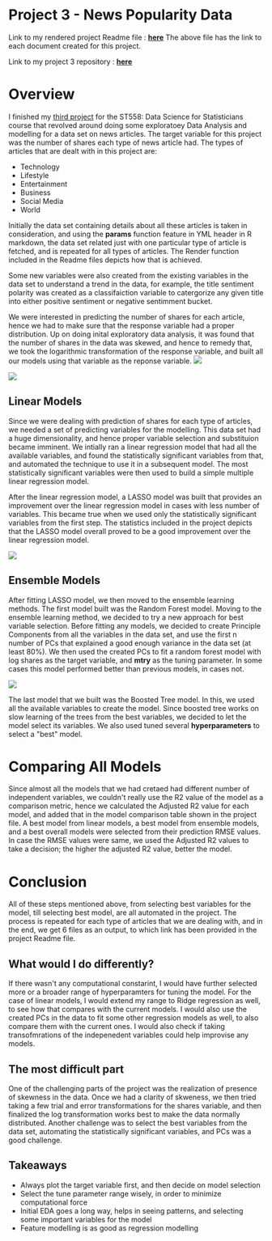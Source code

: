 # Project 3 - News Popularity Data

Link to my rendered project Readme file : [**here**](https://sbgadhwala.github.io/ST558_Project3/)
The above file has the link to each document created for this project.

Link to my project 3 repository : [**here**](https://github.com/sbgadhwala/ST558_Project3/)

# Overview  

I finished my [third project](https://sbgadhwala.github.io/ST558_Project3/) for the ST558: Data Science for Statisticians course that revolved around doing some exploratoey Data Analysis and modelling for a data set on news articles. The target variable for this project was the number of shares each type of news article had. The types of articles that are dealt with in this project are:
  *  Technology
  *  Lifestyle
  *  Entertainment
  *  Business
  *  Social Media
  *  World

Initially the data set containing details about all these articles is taken in consideration, and using the **params** function feature in YML header in R markdown, the data set related just with one particular type of article is fetched, and is repeated for all types of articles. The Render function included in the Readme files depicts how that is achieved.

Some new variables were also created from the existing variables in the data set to understand a trend in the data, for example, the title sentiment polarity was created as a classifaiction variable to catergorize any given title into either positive sentiment or negative sentimment bucket.

We were interested in predicting the number of shares for each article, hence we had to make sure that the response variable had a proper distribution. Up on doing inital exploratory data analysis, it was found that the number of shares in the data was skewed, and hence to remedy that, we took the logarithmic transformation of the response variable, and built all our models using that variable as the reponse variable.
<img
  src="/docs/assets/shares.png"
  style="display: inline-block; margin: 0 auto; max-width: 500px">
  
  <img
  src="/docs/assets/logShares.png"
  style="display: inline-block; margin: 0 auto; max-width: 500px">

## Linear Models
Since we were dealing with prediction of shares for each type of articles, we needed a set of predicting variables for the modelling. This data set had a huge dimensionality, and hence proper variable selection and substituion became imminent. We intially ran a linear regression model that had all the available variables, and found the statistically significant variables from that, and automated the technique to use it in a subsequent model. The most statistically significant variables were then used to build a simple multiple linear regression model. 

After the linear regression model, a LASSO model was built that provides an improvement over the linear regression model in cases with less number of variables. This became true when we used only the statistically significant variables from the first step. The statistics included in the project depicts that the LASSO model overall proved to be a good improvement over the linear regression model.

<img
  src="/docs/assets/varImp.png"
  style="display: inline-block; margin: 0 auto; max-width: 500px">

## Ensemble Models
After fitting LASSO model, we then moved to the ensemble learning methods. The first model built was the Random Forest model. 
Moving to the ensemble learning method, we decided to try a new approach for best variable selection. Before fitting any models, we decided to create Principle Components from all the variables in the data set, and use the first n number of PCs that explained a good enough variance in the data set (at least 80%). We then used the created PCs to fit a random forest model with log shares as the target variable, and **mtry** as the tuning parameter. In some cases this model performed better than previous models, in cases not. 

<img
  src="/docs/assets/PCs.png"
  style="display: inline-block; margin: 0 auto; max-width: 500px">

The last model that we built was the Boosted Tree model. In this, we used all the available variables to create the model. Since boosted tree works on slow learning of the trees from the best variables, we decided to let the model select its variables. We also used tuned several **hyperparameters** to select a "best" model.

# Comparing All Models
Since almost all the models that we had cretaed had different number of independent variables, we couldn't really use the R2 value of the model as a comparison metric, hence we calculated the Adjusted R2 value for each model, and added that in the model comparison table shown in the project file. A best model from linear models, a best model from ensemble models, and a best overall models were selected from their prediction RMSE values. In case the RMSE values were same, we used the Adjusted R2 values to take a decision; the higher the adjusted R2 value, better the model.

# Conclusion
All of these steps mentioned above, from selecting best variables for the model, till selecting best model, are all automated in the project. The process is repeated for each type of articles that we are dealing with, and in the end, we get 6 files as an output, to which link has been provided in the project Readme file.

## What would I do differently?
If there wasn't any computational constarint, I would have further selected more or a broader range of hyperparamters for tuning the model. For the case of linear models, I would extend my range to Ridge regression as well, to see how that compares with the current models. I would also use the created PCs in the data to fit some other regression models as well, to also compare them with the current ones. I would also check if taking transofmrations of the indepenedent variables could help improvise any models.

## The most difficult part
One of the challenging parts of the project was the realization of presence of skewness in the data. Once we had a clarity of skweness, we then tried taking a few trial and error transformations for the shares variable, and then finalized the log transformation works best to make the data normally distributed. Another challenge was to select the best variables from the data set, automating the statistically significant variables, and PCs was a good challenge.

## Takeaways
  *  Always plot the target variable first, and then decide on model selection
  *  Select the tune parameter range wisely, in order to minimize computational force
  *  Initial EDA goes a long way, helps in seeing patterns, and selecting some important variables for the model
  *  Feature modelling is as good as regression modelling
